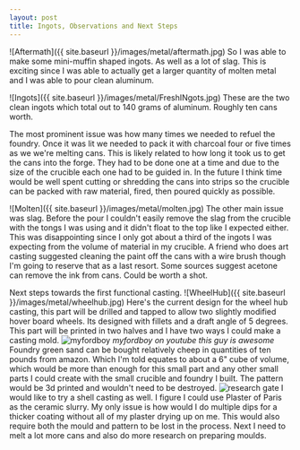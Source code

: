 ```yaml
---
layout: post
title: Ingots, Observations and Next Steps
---
```


![Aftermath]({{ site.baseurl }}/images/metal/aftermath.jpg)
So I was able to make some mini-muffin shaped ingots. As well as a lot of slag.
This is exciting since I was able to actually get a larger quantity of molten metal and I was able to pour clean aluminum. 

![Ingots]({{ site.baseurl }}/images/metal/FreshINgots.jpg)
These are the two clean ingots which total out to 140 grams of aluminum. Roughly ten cans worth.

The most prominent issue was how many times we needed to refuel the foundry. Once it was lit we needed to pack it with charcoal four or five times as we we're melting cans. This is likely related to how long it took us to get the cans into the forge. They had to be done one at a time and due to the size of the crucible each one had to be guided in. In the future I think time would be well spent cutting or shredding the cans into strips so the crucible can be packed with raw material, fired, then poured quickly as possible. 

![Molten]({{ site.baseurl }}/images/metal/molten.jpg)
The other main issue was slag. Before the pour I couldn't easily remove the slag from the crucible with the tongs I was using and it didn't float to the top like I expected either. This was disappointing since I only got about a third of the ingots I was expecting from the volume of material in my crucible. A friend who does art casting suggested cleaning the paint off the cans with a wire brush though I'm going to reserve that as a last resort. Some sources suggest acetone can remove the ink from cans. Could be worth a shot.

Next steps towards the first functional casting.
![WheelHub]({{ site.baseurl }}/images/metal/wheelhub.jpg)
Here's the current design for the wheel hub casting, this part will be drilled and tapped to allow two slightly modified hover board wheels. Its designed with fillets and a draft angle of 5 degrees. This part will be printed in two halves and I have two ways I could make a casting mold.
![myfordboy](https://i.ytimg.com/vi/GXSCx50LlNo/hqdefault.jpg)
*myfordboy on youtube this guy is awesome*
Foundry green sand can be bought relatively cheep in quantities of ten pounds from amazon. Which I'm told equates to about a 6" cube of volume, which would be more than enough for this small part and any other small parts I could create with the small crucible and foundry I built. The pattern would be 3d printed and wouldn't need to be destroyed.
![research gate](https://www.researchgate.net/profile/Mika_Salmi/publication/284644667/figure/fig28/AS:613908758933545@1523378662699/Investment-casting-27.png)
I would like to try a shell casting as well. I figure I could use Plaster of Paris as the ceramic slurry. My only issue is how would I do multiple dips for a thicker coating without all of my plaster drying up on me. This would also require both the mould and pattern to be lost in the process.
Next I need to melt a lot more cans and also do more research on preparing moulds.